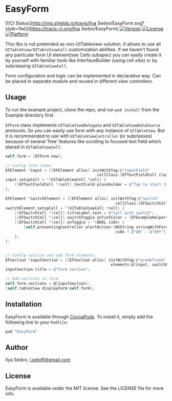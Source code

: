 # EasyForm

[![CI Status](http://img.shields.io/travis/Ilya Sedov/EasyForm.svg?style=flat)](https://travis-ci.org/Ilya Sedov/EasyForm)
[![Version](https://img.shields.io/cocoapods/v/EasyForm.svg?style=flat)](http://cocoapods.org/pods/EasyForm)
[![License](https://img.shields.io/cocoapods/l/EasyForm.svg?style=flat)](http://cocoapods.org/pods/EasyForm)
[![Platform](https://img.shields.io/cocoapods/p/EasyForm.svg?style=flat)](http://cocoapods.org/pods/EasyForm)

This libs is not pretended as non-UITableview-solution. It allows to use all `UITableView/UITableViewCell` customization abilities. If we haven't found any particular form UI element(see Cells subspec) you can easily create it by yourself with familiar tools like InterfaceBuilder (using cell xibs) or by subclassing `UITableViewCell`.

Form configuration and logic can be implemented in declarative way. Can be placed in separate module and reused in different view controllers.

## Usage

To run the example project, clone the repo, and run `pod install` from the Example directory first.

`EFForm` class implements `UITableViewDelegate` and `UITableViewDataSource` protocols. So you can easily use form with any instance of `UITableView`. But it is recommended to use with `UITableViewController` (or subclasses) because of several ‘free’ features like scrolling to focused text field which placed in `UITableViewCell`.

```Objective-C
self.form = [EFForm new];

// Config form items
EFElement *input = [[EFElement alloc] initWithTag:@"inputField"
                                        cellClass:[EFTextFieldCell class]];
input.setupCell = ^(UITableViewCell *cell) {
    ((EFTextFieldCell *)cell).textField.placeholder = @"Tap to start typing";
};

EFElement *switchElement = [[EFElement alloc] initWithTag:@"switch"
                                                cellClass:[EFSwitchCell class]];
switchElement.setupCell = ^(UITableViewCell *cell) {
    ((EFSwitchCell *)cell).titleLabel.text = @"Cell with switch";
    ((EFSwitchCell *)cell).switchToggle.onTintColor = [EFExampleHelpers greenColor];
    ((EFSwitchCell *)cell).onToggle = ^(BOOL isOn) {
        [self.presentingController alertAction:[NSString stringWithFormat:@"Toggle is %@",
                                                isOn ? @"ON" : @"OFF"]];
    };
};


// Config section and add form elements
EFSection *inputSection = [[EFSection alloc] initWithTag:@"predefined"
                                              elements:@[input, switchElement]];
inputSection.title = @"Form section";

// Add sections to form
self.form.sections = @[inputSection];
[self.tableView displayForm:self.form];
```

## Installation

EasyForm is available through [CocoaPods](http://cocoapods.org). To install
it, simply add the following line to your `Podfile`:

```ruby
pod "EasyForm"
```

## Author

Ilya Sedov, i.setoff@gmail.com

## License

EasyForm is available under the MIT license. See the LICENSE file for more info.
